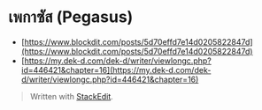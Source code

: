 
เพกาซัส (Pegasus)
===
- [https://www.blockdit.com/posts/5d70effd7e14d0205822847d](https://www.blockdit.com/posts/5d70effd7e14d0205822847d)
- [https://my.dek-d.com/dek-d/writer/viewlongc.php?id=446421&chapter=16](https://my.dek-d.com/dek-d/writer/viewlongc.php?id=446421&chapter=16)

> Written with [StackEdit](https://stackedit.io/).
<!--stackedit_data:
eyJoaXN0b3J5IjpbMTUyNDc0OTUyNV19
-->
